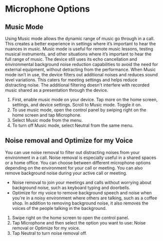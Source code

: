 # Microphone Options

## Music Mode

Using Music mode allows the dynamic range of music go through in a call. This creates a better experience in settings where it’s important to hear the nuances in music. 
Music mode is useful for remote music lessons, testing musical instruments, and other situations where it’s important to hear the full range of music. The device still uses its echo cancellation and environmental background noise reduction capabilities to avoid the need for external equipment, without detracting from the performance. 
When Music mode isn’t in use, the device filters out additional noises and reduces sound level variations. This caters for meeting settings and helps reduce distracting noise. The additional filtering doesn't interfere with recorded music shared as a presentation through the device. 

1.	First, enable music mode on your device. Tap more on the home screen, settings, and device settings. Scroll to Music mode. Toggle it on. 
2.	To use music mode, open the control panel by swiping right on the home screen and tap Microphone.
3.	Select Music mode from the menu. 
4.	To turn off Music mode, select Neutral from the same menu. 


## Noise removal and Optimize for my Voice

You can use noise removal to filter out distracting noises from your environment in a call. Noise removal is especially useful in a shared spaces or a home office. 
You can choose between different microphone options depending on the environment for your call or meeting. You can also remove background noise during your active call or meeting. 
* Noise removal to join your meetings and calls without worrying about background noise, such as keyboard typing and doorbells. 
* Optimize for my voice to remove background speech and noise when you're in a noisy environment where others are talking, such as a coffee shop. In addition to removing background noise, it also removes the voices of the people talking in the background. 

1.	Swipe right on the home screen to open the control panel. 
2.	Tap Microphone and then select the option you want to use: Noise removal or Optimize for my voice.
3.	Tap Neutral to turn noise removal off.
